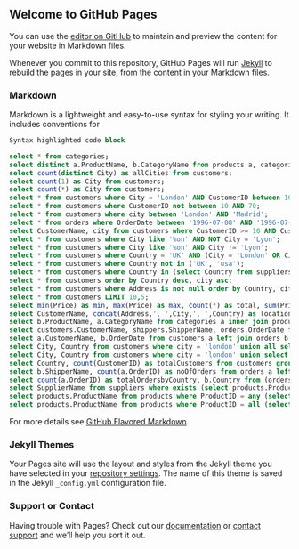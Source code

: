 ## Welcome to GitHub Pages

You can use the [editor on GitHub](https://github.com/mrashis/MySQL/edit/master/README.md) to maintain and preview the content for your website in Markdown files.

Whenever you commit to this repository, GitHub Pages will run [Jekyll](https://jekyllrb.com/) to rebuild the pages in your site, from the content in your Markdown files.

### Markdown

Markdown is a lightweight and easy-to-use syntax for styling your writing. It includes conventions for

```sql
Syntax highlighted code block

select * from categories;
select distinct a.ProductName, b.CategoryName from products a, categories b WHERE a.CategoryID = b.CategoryID;
select count(distinct City) as allCities from customers;
select count(1) as City from customers;
select count(*) as City from customers;
select * from customers where City = 'London' AND CustomerID between 10 AND 70;
select * from customers where CustomerID not between 10 AND 70;
select * from customers where city between 'London' AND 'Madrid';
select * from orders where OrderDate between '1996-07-08' AND '1996-07-17';
select CustomerName, city from customers where CustomerID >= 10 AND CustomerID <= 70 AND CustomerID != 50 AND City like '%on';
select * from customers where City like '%on' AND NOT City = 'Lyon';
select * from customers where City like '%on' AND City != 'Lyon';
select * from customers where Country = 'UK' AND (City = 'London' OR City = 'Cowes');
select * from customers where Country not in ('UK', 'usa');
select * from customers where Country in (select Country from suppliers);
select * from customers order by Country desc, city asc;
select * from customers where Address is not null order by Country, city LIMIT 50;
select * from customers LIMIT 10,5;
select min(Price) as min, max(Price) as max, count(*) as total, sum(Price) as sum, round(avg(Price), 2) as avg from products;
select CustomerName, concat(Address,', ',City,', ',Country) as location from customers;
select b.ProductName, a.CategoryName from categories a inner join products b on b.CategoryID = a.CategoryID;
select customers.CustomerName, shippers.ShipperName, orders.OrderDate from ( (orders inner join customers on orders.CustomerID = customers.CustomerID) inner join shippers on orders.ShipperID = shippers.ShipperID );
select a.CustomerName, b.OrderDate from customers a left join orders b on a.CustomerID = b.CustomerID where b.OrderDate is not null;
select City, Country from customers where city = 'london' union all select City, Country from suppliers where Country = 'usa' order by city;
select City, Country from customers where city = 'london' union select City, Country from suppliers where Country = 'usa' order by city;
select Country, count(CustomerID) as totalCustomers from customers group by Country order by count(CustomerID) desc; 
select b.ShipperName, count(a.OrderID) as noOfOrders from orders a left join shippers b on a.ShipperID = b.ShipperID group by b.ShipperID;
select count(a.OrderID) as totalOrdersbyCountry, b.Country from (orders a INNER JOIN customers b ON a.CustomerID = b.CustomerID) where Country != 'USA' and Country != 'UK' group by Country having count(a.OrderID) > 10 order by Country;
select SupplierName from suppliers where exists (select products.ProductName from products where suppliers.SupplierID = products.SupplierID and products.Price < 20);
select products.ProductName from products where ProductID = any (select ProductID from order_details where Quantity >= 60);
select products.ProductName from products where ProductID = all (select ProductID from order_details where Quantity = 11);

```

For more details see [GitHub Flavored Markdown](https://guides.github.com/features/mastering-markdown/).

### Jekyll Themes

Your Pages site will use the layout and styles from the Jekyll theme you have selected in your [repository settings](https://github.com/mrashis/MySQL/settings). The name of this theme is saved in the Jekyll `_config.yml` configuration file.

### Support or Contact

Having trouble with Pages? Check out our [documentation](https://help.github.com/categories/github-pages-basics/) or [contact support](https://github.com/contact) and we’ll help you sort it out.
